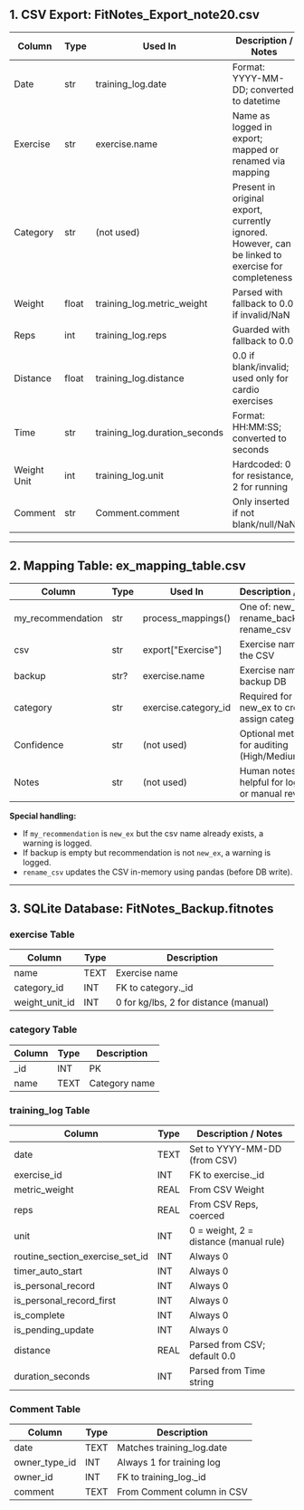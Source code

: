 

## 1. CSV Export: FitNotes_Export_note20.csv

| Column        | Type   | Used In                    | Description / Notes                                                                 |
|---------------|--------|----------------------------|-------------------------------------------------------------------------------------|
| Date          | str    | training_log.date          | Format: YYYY-MM-DD; converted to datetime                                           |
| Exercise      | str    | exercise.name              | Name as logged in export; mapped or renamed via mapping                             |
| Category      | str    | (not used)                 | Present in original export, currently ignored. However, can be linked to exercise for completeness  |
| Weight        | float  | training_log.metric_weight | Parsed with fallback to 0.0 if invalid/NaN                                          |
| Reps          | int    | training_log.reps          | Guarded with fallback to 0.0                                                        |
| Distance      | float  | training_log.distance      | 0.0 if blank/invalid; used only for cardio exercises                                |
| Time          | str    | training_log.duration_seconds | Format: HH:MM:SS; converted to seconds                                         |
| Weight Unit   | int    | training_log.unit          | Hardcoded: 0 for resistance, 2 for running                                          |
| Comment       | str    | Comment.comment            | Only inserted if not blank/null/NaN                                                 |

---

## 2. Mapping Table: ex_mapping_table.csv

| Column           | Type   | Used In             | Description / Notes                                                         |
|------------------|--------|---------------------|-----------------------------------------------------------------------------|
| my_recommendation| str    | process_mappings()  | One of: new_ex, rename_backup, rename_csv                                   |
| csv              | str    | export["Exercise"]  | Exercise name from the CSV                                                  |
| backup           | str?   | exercise.name       | Exercise name from backup DB                                                |
| category         | str    | exercise.category_id| Required for new_ex to create or assign categories                          |
| Confidence       | str    | (not used)          | Optional metadata for auditing (High/Medium/Low)                            |
| Notes            | str    | (not used)          | Human notes; helpful for logging or manual review                           |

**Special handling:**
- If `my_recommendation` is `new_ex` but the csv name already exists, a warning is logged.
- If backup is empty but recommendation is not `new_ex`, a warning is logged.
- `rename_csv` updates the CSV in-memory using pandas (before DB write).

---

## 3. SQLite Database: FitNotes_Backup.fitnotes

### exercise Table

| Column         | Type  | Description                                |
|----------------|-------|--------------------------------------------|
| name           | TEXT  | Exercise name                              |
| category_id    | INT   | FK to category._id                         |
| weight_unit_id | INT   | 0 for kg/lbs, 2 for distance (manual)      |

### category Table

| Column | Type | Description      |
|--------|------|-----------------|
| _id    | INT  | PK              |
| name   | TEXT | Category name   |

### training_log Table

| Column                        | Type  | Description / Notes                                 |
|-------------------------------|-------|-----------------------------------------------------|
| date                          | TEXT  | Set to YYYY-MM-DD (from CSV)                        |
| exercise_id                   | INT   | FK to exercise._id                                  |
| metric_weight                 | REAL  | From CSV Weight                                     |
| reps                          | REAL  | From CSV Reps, coerced                              |
| unit                          | INT   | 0 = weight, 2 = distance (manual rule)              |
| routine_section_exercise_set_id| INT  | Always 0                                            |
| timer_auto_start              | INT   | Always 0                                            |
| is_personal_record            | INT   | Always 0                                            |
| is_personal_record_first      | INT   | Always 0                                            |
| is_complete                   | INT   | Always 0                                            |
| is_pending_update             | INT   | Always 0                                            |
| distance                      | REAL  | Parsed from CSV; default 0.0                        |
| duration_seconds              | INT   | Parsed from Time string                             |

### Comment Table

| Column        | Type | Description                       |
|---------------|------|-----------------------------------|
| date          | TEXT | Matches training_log.date         |
| owner_type_id | INT  | Always 1 for training log         |
| owner_id      | INT  | FK to training_log._id            |
| comment       | TEXT | From Comment column in CSV        |
